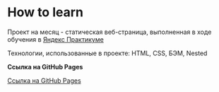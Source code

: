 # How to learn

Проект на месяц - статическая веб-страница, выполненная в ходе обучения в [Яндекс Практикуме](https://practicum.yandex.ru)

Технологии, использованные в проекте: HTML, CSS, БЭМ, Nested

**Ссылка на GitHub Pages**

[Ссылка на GitHub Pages](https://maria-lem.github.io/how-to-learn/)
